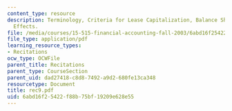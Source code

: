 ```yaml
---
content_type: resource
description: Terminology, Criteria for Lease Capitalization, Balance Sheet Equation
  Effects.
file: /media/courses/15-515-financial-accounting-fall-2003/6abd16f25422f88b75bf19209e628e55_rec9.pdf
file_type: application/pdf
learning_resource_types:
- Recitations
ocw_type: OCWFile
parent_title: Recitations
parent_type: CourseSection
parent_uid: dad27418-c8d8-7492-a9d2-680fe13ca348
resourcetype: Document
title: rec9.pdf
uid: 6abd16f2-5422-f88b-75bf-19209e628e55
---
```

